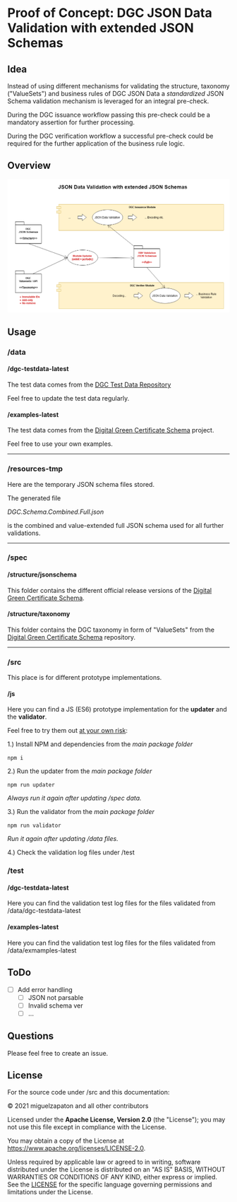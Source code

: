 # Proof of Concept: DGC JSON Data Validation with extended JSON Schemas 


## Idea

Instead of using different mechanisms for validating the structure, taxonomy ("ValueSets") and business rules of DGC JSON Data a *standardized* JSON Schema validation mechanism is leveraged for an integral pre-check. 

During the DGC issuance workflow passing this pre-check could be a mandatory assertion for further processing.

During the DGC verification workflow a successful pre-check could be required for the further application of the business rule logic.

## Overview

![](doc/images/DGC-Schema-JSON-Validation-20210517.png)

## Usage

### /data

#### /dgc-testdata-latest

The test data comes from the [DGC Test Data Repository](https://github.com/eu-digital-green-certificates/dgc-testdata)

Feel free to update the test data regularly.

#### /examples-latest

The test data comes from the [Digital Green Certificate Schema](https://github.com/ehn-digital-green-development/ehn-dgc-schema) project.

Feel free to use your own examples.

***

### /resources-tmp

Here are the temporary JSON schema files stored.

The generated file

*DGC.Schema.Combined.Full.json*

is the combined and value-extended full JSON schema used for all further validations.

***

### /spec

#### /structure/jsonschema

This folder contains the different official release versions of the 
 [Digital Green Certificate Schema](https://github.com/ehn-digital-green-development/ehn-dgc-schema).

#### /structure/taxonomy

This folder contains the DGC taxonomy in form of "ValueSets" from the
[Digital Green Certificate Schema](https://github.com/ehn-digital-green-development/ehn-dgc-schema) repository.


***

### /src

This place is for different prototype implementations.

#### /js

Here you can find a JS (ES6) prototype implementation for the **updater** and the **validator**.

Feel free to try them out <ins>at your own risk</ins>:

1.) Install NPM and dependencies from the *main package folder*

```
npm i
```


2.) Run the updater from the *main package folder*

```
npm run updater
```

*Always run it again after updating /spec data.*


3.) Run the validator from the *main package folder*

```
npm run validator
```
*Run it again after updating /data files.*

4.) Check the validation log files under /test



### /test

#### /dgc-testdata-latest

Here you can find the validation test log files for the files validated from /data/dgc-testdata-latest

#### /examples-latest

Here you can find the validation test log files for the files validated from /data/exmamples-latest

####

## ToDo

-[ ] Add error handling
  -[ ] JSON not parsable
  -[ ] Invalid schema ver
  -[ ] ...

## Questions

Please feel free to create an issue.


## License

For the source code under /src and this documentation:

&copy; 2021 miguelzapaton and all other contributors

Licensed under the **Apache License, Version 2.0** (the "License"); you may not use this file except in compliance with the License.

You may obtain a copy of the License at https://www.apache.org/licenses/LICENSE-2.0.

Unless required by applicable law or agreed to in writing, software distributed under the License is distributed on an "AS IS" BASIS, WITHOUT WARRANTIES OR CONDITIONS OF ANY KIND, either express or implied. See the [LICENSE](./LICENSE) for the specific language governing permissions and limitations under the License.
